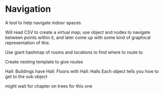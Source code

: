# Navigation
A tool to help navigate indoor spaces

Will read CSV to create a virtual map; use object and nodes to navigate between points within it, and later come up with some kind of graphical representation of this.

Use giant hashmap of rooms and locations to find where to route to

Create nesting template to give routes 

Hall: Buildings have Hall: Floors with Hall: Halls
Each object tells you how to get to the sub object


might wait for chapter on trees for this one